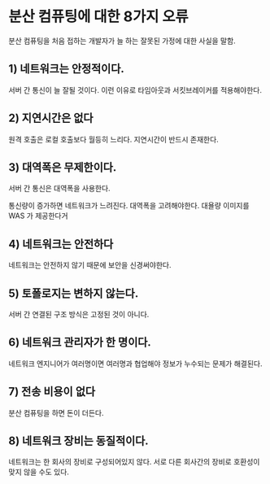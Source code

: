 # 분산 컴퓨팅에 대한 8가지 오류 

분산 컴퓨팅을 처음 접하는 개발자가 늘 하는 잘못된 가정에 대한 사실을 말함.

## 1) 네트워크는 안정적이다.

서버 간 통신이 늘 잘될 것이다. 이런 이유로 타임아웃과 서킷브레이커를 적용해야한다. 

## 2) 지연시간은 없다 

원격 호출은 로컬 호출보다 월등히 느리다. 지연시간이 반드시 존재한다.  

## 3) 대역폭은 무제한이다. 

서버 간 통신은 대역폭을 사용한다.  

통신량이 증가하면 네트워크가 느려진다. 대역폭을 고려해야한다. 대욜량 이미지를 WAS 가 제공한다거

## 4) 네트워크는 안전하다 

네트워크는 안전하지 않기 때문에 보안을 신경써야한다. 

## 5) 토폴로지는 변하지 않는다. 

서버 간 연결된 구조 방식은 고정된 것이 아니다. 

## 6) 네트워크 관리자가 한 명이다. 

네트워크 엔지니어가 여러명이면 여러명과 협업해야 정보가 누수되는 문제가 해결된다.

## 7) 전송 비용이 없다 

분산 컴퓨팅을 하면 돈이 더든다. 

## 8) 네트워크 장비는 동질적이다.  

네트워크는 한 회사의 장비로 구성되어있지 않다. 서로 다른 회사간의 장비로 호환성이 맞지 않을 수도 있다.
